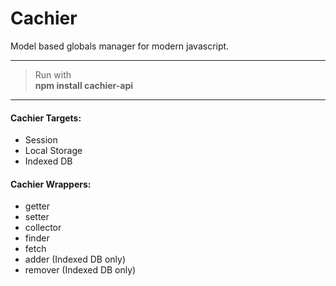 # Cachier
Model based globals manager for modern javascript.

***
> Run with <br/>
> <b>npm install cachier-api</b>
***

#### Cachier Targets:
* Session
* Local Storage
* Indexed DB

#### Cachier Wrappers:
* getter
* setter
* collector
* finder
* fetch
* adder (Indexed DB only)
* remover (Indexed DB only)
